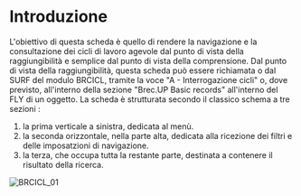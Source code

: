 # Introduzione

L'obiettivo di questa scheda è quello di rendere la navigazione e la consultazione dei cicli di lavoro agevole dal punto di vista della raggiungibilità e semplice dal punto di vista della comprensione.
Dal punto di vista della raggiungibilità, questa scheda può essere richiamata o dal SURF del modulo BRCICL, tramite la voce "A - Interrogazione cicli"  o, dove previsto,  all'interno della sezione "Brec.UP Basic records" all'interno del FLY di un oggetto.
La scheda è strutturata secondo il classico schema a tre sezioni : 
1. la prima verticale a sinistra, dedicata al menù.
2. la seconda orizzontale, nella parte alta, dedicata alla ricezione dei filtri e delle imposatzioni di navigazione.
3. la terza, che occupa tutta la restante parte, destinata a contenere il risultato della ricerca.

![BRCICL_01](http://localhost:3000/immagini/MBDOC_SCH-BRCICL_OGA/BRCICL_01.png)